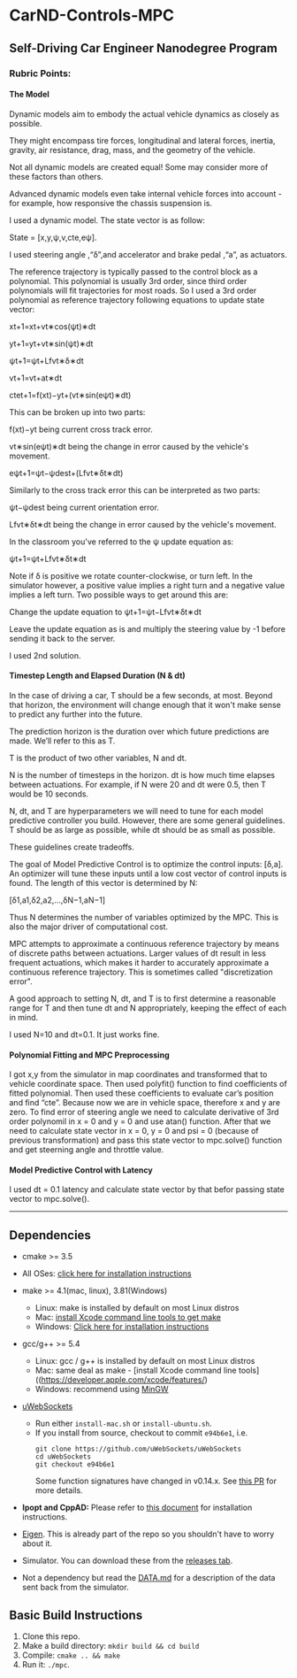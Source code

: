 # CarND-Controls-MPC
## Self-Driving Car Engineer Nanodegree Program

### Rubric Points:

#### The Model

Dynamic models aim to embody the actual vehicle dynamics as closely as possible.

They might encompass tire forces, longitudinal and lateral forces, inertia, gravity, air resistance, drag, mass, and the geometry of the vehicle.

Not all dynamic models are created equal! Some may consider more of these factors than others.

Advanced dynamic models even take internal vehicle forces into account - for example, how responsive the chassis suspension is.

I used a dynamic model. The state vector is as follow:

State = [x,y,ψ,v,cte,eψ].

I used steering angle ,“δ”,and accelerator and brake pedal ,“a”, as actuators.

The reference trajectory is typically passed to the control block as a polynomial. This polynomial is usually 3rd order, since third 
order polynomials will fit trajectories for most roads. So I used a 3rd order polynomial as reference trajectory following equations to update state vector:

xt+1=xt+vt∗cos(ψt)∗dt

yt+1=yt+vt∗sin(ψt)∗dt

ψt+1=ψt+Lfvt∗δ∗dt

vt+1=vt+at∗dt

ctet+1=f(xt)−yt+(vt∗sin(eψt)∗dt)

This can be broken up into two parts:

f(xt)−yt being current cross track error.

vt∗sin(eψt)∗dt being the change in error caused by the vehicle's movement.

eψt+1=ψt−ψdest+(Lfvt∗δt∗dt)

Similarly to the cross track error this can be interpreted as two parts:

ψt−ψdest being current orientation error.

Lfvt∗δt∗dt being the change in error caused by the vehicle's movement.

In the classroom you've referred to the ψ update equation as:

ψt+1=ψt+Lfvt∗δt∗dt

Note if δ is positive we rotate counter-clockwise, or turn left. In the simulator however, a positive value implies a right turn and a negative value implies a left turn. Two possible ways to get around this are:

Change the update equation to ψt+1=ψt−Lfvt∗δt∗dt

Leave the update equation as is and multiply the steering value by -1 before sending it back to the server.

I used 2nd solution.

#### Timestep Length and Elapsed Duration (N & dt)

In the case of driving a car, T should be a few seconds, at most. Beyond that horizon, the environment will change enough that it won't make sense to predict any further into the future.

The prediction horizon is the duration over which future predictions are made. We’ll refer to this as T.

T is the product of two other variables, N and dt.

N is the number of timesteps in the horizon. dt is how much time elapses between actuations. For example, if N were 20 and dt were 0.5, then T would be 10 seconds.

N, dt, and T are hyperparameters we will need to tune for each model predictive controller you build. However, there are some general guidelines. T should be as large as possible, while dt should be as small as possible.

These guidelines create tradeoffs.

The goal of Model Predictive Control is to optimize the control inputs: [δ,a]. An optimizer will tune these inputs until a low cost vector of control inputs is found. The length of this vector is determined by N:

[δ1,a1,δ2,a2,...,δN−1,aN−1]

Thus N determines the number of variables optimized by the MPC. This is also the major driver of computational cost.

MPC attempts to approximate a continuous reference trajectory by means of discrete paths between actuations. Larger values of dt result in less frequent actuations, which makes it harder to accurately approximate a continuous reference trajectory. This is sometimes called "discretization error".

A good approach to setting N, dt, and T is to first determine a reasonable range for T and then tune dt and N appropriately, keeping the effect of each in mind.

I used N=10 and dt=0.1. It just works fine.

#### Polynomial Fitting and MPC Preprocessing

I got x,y from the simulator in map coordinates and transformed that to vehicle coordinate space. Then used polyfit() function to find coefficients of fitted polynomial. Then used these coefficients to evaluate car’s position and find “cte”. Because now we are in vehicle space, therefore x and y are zero. To find error of steering angle we need to calculate derivative of 3rd order polynomil in x = 0 and y = 0 and use atan() function. After that we need to calculate state vector in x = 0, y = 0 and psi = 0 (because of previous transformation) and pass this state vector to mpc.solve() function and get steerning angle and throttle value. 

#### Model Predictive Control with Latency

I used dt = 0.1 latency and calculate state vector by that befor passing state vector to mpc.solve().

---

## Dependencies

* cmake >= 3.5
 * All OSes: [click here for installation instructions](https://cmake.org/install/)
* make >= 4.1(mac, linux), 3.81(Windows)
  * Linux: make is installed by default on most Linux distros
  * Mac: [install Xcode command line tools to get make](https://developer.apple.com/xcode/features/)
  * Windows: [Click here for installation instructions](http://gnuwin32.sourceforge.net/packages/make.htm)
* gcc/g++ >= 5.4
  * Linux: gcc / g++ is installed by default on most Linux distros
  * Mac: same deal as make - [install Xcode command line tools]((https://developer.apple.com/xcode/features/)
  * Windows: recommend using [MinGW](http://www.mingw.org/)
* [uWebSockets](https://github.com/uWebSockets/uWebSockets)
  * Run either `install-mac.sh` or `install-ubuntu.sh`.
  * If you install from source, checkout to commit `e94b6e1`, i.e.
    ```
    git clone https://github.com/uWebSockets/uWebSockets
    cd uWebSockets
    git checkout e94b6e1
    ```
    Some function signatures have changed in v0.14.x. See [this PR](https://github.com/udacity/CarND-MPC-Project/pull/3) for more details.

* **Ipopt and CppAD:** Please refer to [this document](https://github.com/udacity/CarND-MPC-Project/blob/master/install_Ipopt_CppAD.md) for installation instructions.
* [Eigen](http://eigen.tuxfamily.org/index.php?title=Main_Page). This is already part of the repo so you shouldn't have to worry about it.
* Simulator. You can download these from the [releases tab](https://github.com/udacity/self-driving-car-sim/releases).
* Not a dependency but read the [DATA.md](./DATA.md) for a description of the data sent back from the simulator.


## Basic Build Instructions

1. Clone this repo.
2. Make a build directory: `mkdir build && cd build`
3. Compile: `cmake .. && make`
4. Run it: `./mpc`.
